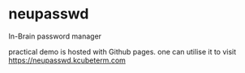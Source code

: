# neupasswd
In-Brain password manager

practical demo is hosted with Github pages. one can utilise it to visit https://neupasswd.kcubeterm.com
